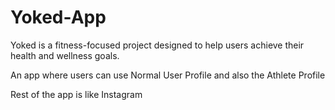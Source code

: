 # Yoked-App
Yoked is a fitness-focused project designed to help users achieve their health and wellness goals.

An app where users can use Normal User Profile and also the Athlete Profile

Rest of the app is like Instagram